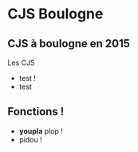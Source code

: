 # CJS Boulogne

## CJS à boulogne en 2015

Les CJS
* test !
* test

## Fonctions !

* **youpla** plop !
 * pidou !
